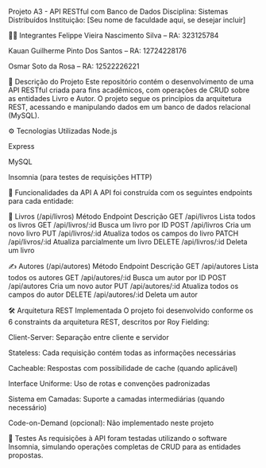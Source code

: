 Projeto A3 - API RESTful com Banco de Dados
Disciplina: Sistemas Distribuídos
Instituição: [Seu nome de faculdade aqui, se desejar incluir]

👨‍💻 Integrantes
Felippe Vieira Nascimento Silva – RA: 323125784

Kauan Guilherme Pinto Dos Santos – RA: 12724228176

Osmar Soto da Rosa – RA: 12522226221

📄 Descrição do Projeto
Este repositório contém o desenvolvimento de uma API RESTful criada para fins acadêmicos, com operações de CRUD sobre as entidades Livro e Autor. O projeto segue os princípios da arquitetura REST, acessando e manipulando dados em um banco de dados relacional (MySQL).

⚙️ Tecnologias Utilizadas
Node.js

Express

MySQL

Insomnia (para testes de requisições HTTP)

🔁 Funcionalidades da API
A API foi construída com os seguintes endpoints para cada entidade:

📘 Livros (/api/livros)
Método	Endpoint	Descrição
GET	/api/livros	Lista todos os livros
GET	/api/livros/:id	Busca um livro por ID
POST	/api/livros	Cria um novo livro
PUT	/api/livros/:id	Atualiza todos os campos do livro
PATCH	/api/livros/:id	Atualiza parcialmente um livro
DELETE	/api/livros/:id	Deleta um livro

✍️ Autores (/api/autores)
Método	Endpoint	Descrição
GET	/api/autores	Lista todos os autores
GET	/api/autores/:id	Busca um autor por ID
POST	/api/autores	Cria um novo autor
PUT	/api/autores/:id	Atualiza todos os campos do autor
DELETE	/api/autores/:id	Deleta um autor

🛠️ Arquitetura REST Implementada
O projeto foi desenvolvido conforme os 6 constraints da arquitetura REST, descritos por Roy Fielding:

Client-Server: Separação entre cliente e servidor

Stateless: Cada requisição contém todas as informações necessárias

Cacheable: Respostas com possibilidade de cache (quando aplicável)

Interface Uniforme: Uso de rotas e convenções padronizadas

Sistema em Camadas: Suporte a camadas intermediárias (quando necessário)

Code-on-Demand (opcional): Não implementado neste projeto

🧪 Testes
As requisições à API foram testadas utilizando o software Insomnia, simulando operações completas de CRUD para as entidades propostas.

